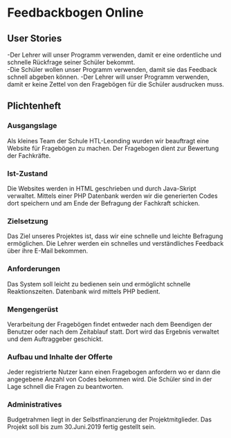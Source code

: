 # Feedbackbogen Online

## User Stories

-Der Lehrer will unser Programm verwenden, damit er eine ordentliche und schnelle
Rückfrage seiner Schüler bekommt.   
    -Die Schüler wollen unser Programm verwenden, damit sie das Feedback
schnell abgeben können.
                                        -Der Lehrer will unser Programm verwenden, damit er keine Zettel von den 
Fragebögen für die Schüler ausdrucken muss.


## Plichtenheft

### Ausgangslage

Als kleines Team der Schule HTL-Leonding wurden wir beauftragt eine Website
für Fragebögen zu machen. Der Fragebogen dient zur Bewertung der Fachkräfte.

### Ist-Zustand

Die Websites werden in HTML geschrieben und durch Java-Skript verwaltet.
Mittels einer PHP Datenbank werden wir die generierten Codes dort speichern
und am Ende der Befragung der Fachkraft schicken.

### Zielsetzung

Das Ziel unseres Projektes ist, dass wir eine schnelle und leichte Befragung
ermöglichen. 
Die Lehrer werden ein schnelles und verständliches Feedback über ihre E-Mail 
bekommen.

### Anforderungen

Das System soll leicht zu bedienen sein und ermöglicht schnelle Reaktionszeiten.
Datenbank wird mittels PHP bedient. 

### Mengengerüst 

Verarbeitung der Fragebögen findet entweder nach dem Beendigen der Benutzer
oder nach dem Zeitablauf statt. Dort wird das Ergebnis verwaltet und dem
Auftraggeber geschickt.

### Aufbau und Inhalte der Offerte

Jeder registrierte Nutzer kann einen Fragebogen anfordern wo er dann die
angegebene Anzahl von Codes bekommen wird. Die Schüler sind in der Lage
schnell die Fragen zu beantworten.

### Administratives 

Budgetrahmen liegt in der Selbstfinanzierung der Projektmitglieder.
Das Projekt soll bis zum 30.Juni.2019 fertig gestellt sein.


